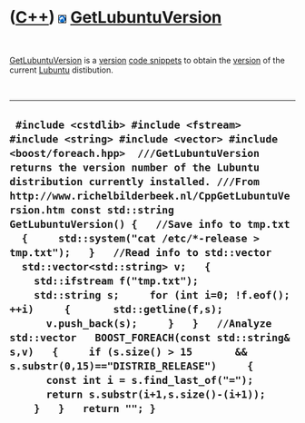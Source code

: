 
 

 

 

 

 

([C++](Cpp.md)) ![Lubuntu](PicLubuntu.png) [GetLubuntuVersion](CppGetLubuntuVersion.md)
=========================================================================================

 

[GetLubuntuVersion](CppGetLubuntuVersion.md) is a
[version](CppVersion.md) [code snippets](CppCodeSnippets.md) to obtain
the [version](CppVersion.md) of the current [Lubuntu](CppLubuntu.md)
distibution.

 

  ----------------------------------------------------------------------------------------------------------------------------------------------------------------------------------------------------------------------------------------------------------------------------------------------------------------------------------------------------------------------------------------------------------------------------------------------------------------------------------------------------------------------------------------------------------------------------------------------------------------------------------------------------------------------------------------------------------------------------------------------------------------------------------------------------------------------------------------------------------------------------------
  ` #include <cstdlib> #include <fstream> #include <string> #include <vector> #include <boost/foreach.hpp>  ///GetLubuntuVersion returns the version number of the Lubuntu distribution currently installed. ///From http://www.richelbilderbeek.nl/CppGetLubuntuVersion.htm const std::string GetLubuntuVersion() {   //Save info to tmp.txt   {     std::system("cat /etc/*-release > tmp.txt");   }   //Read info to std::vector   std::vector<std::string> v;   {     std::ifstream f("tmp.txt");     std::string s;     for (int i=0; !f.eof(); ++i)     {       std::getline(f,s);       v.push_back(s);     }   }   //Analyze std::vector   BOOST_FOREACH(const std::string& s,v)   {     if (s.size() > 15       && s.substr(0,15)=="DISTRIB_RELEASE")     {       const int i = s.find_last_of("=");       return s.substr(i+1,s.size()-(i+1));     }   }   return ""; }`
  ----------------------------------------------------------------------------------------------------------------------------------------------------------------------------------------------------------------------------------------------------------------------------------------------------------------------------------------------------------------------------------------------------------------------------------------------------------------------------------------------------------------------------------------------------------------------------------------------------------------------------------------------------------------------------------------------------------------------------------------------------------------------------------------------------------------------------------------------------------------------------------

 

 

 

 

 

 

